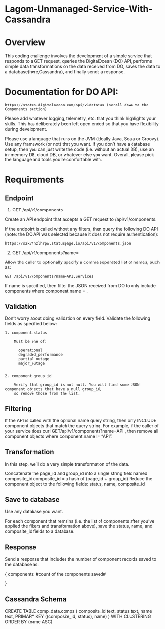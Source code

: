 # Lagom-Unmanaged-Service-With-Cassandra #

# Overview

  This coding challenge involves the development of a simple service that responds to a GET request, queries the DigitalOcean (DO) API, performs simple data transformations on the data received from DO, saves the data to a database(here,Cassandra), and finally sends a response.

# Documentation for DO API:

    https://status.digitalocean.com/api/v1#status (scroll down to the Components section)

  Please add whatever logging, telemetry, etc. that you think highlights your skills. This has deliberately been left open ended so that you have flexibility during development.

  Please use a language that runs on the JVM (ideally Java, Scala or Groovy). Use any framework (or not) that you want. If you don’t have a database setup, then you can just write the code (i.e. without an actual DB), use an in-memory DB, cloud DB, or whatever else you want. Overall, please pick the language and tools you’re comfortable with.

# Requirements

## Endpoint

1. GET /api/v1/components

  Create an API endpoint that accepts a GET request to /api/v1/components.

  If the endpoint is called without any filters, then query the following DO API (note: the DO API was selected because it does not require authentication):

    https://s2k7tnzlhrpw.statuspage.io/api/v1/components.json


2. GET /api/v1/components?name=

  Allow the caller to optionally specify a comma separated list of names, such as:

    GET /api/v1/components?name=API,Services

  If name is specified, then filter the JSON received from DO to only include components where component.name = <name specified in query string>.


## Validation

  Don’t worry about doing validation on every field. Validate the following fields as specified below:

    1. component.status

        Must be one of:

          operational
          degraded_performance
          partial_outage
          major_outage


    2. component.group_id

        Verify that group_id is not null. You will find some JSON component objects that have a null group_id,
        so remove those from the list.



## Filtering

If the API is called with the optional name query string, then only INCLUDE component objects that match the query string. For example, if the caller of your service does curl GET/api/v1/components?name=API , then remove all component objects where component.name != “API”.

## Transformation

In this step, we’ll do a very simple transformation of the data.

Concatenate the page_id and group_id into a single string field named composite_id
composite_id = a hash of (page_id + group_id)
Reduce the component object to the following fields:
status, name, composite_id

## Save to database

Use any database you want.

For each component that remains (i.e. the list of components after you’ve applied the filters and transformation above), save the status, name, and composite_id fields to a database.

## Response

Send a response that includes the number of component records saved to the database as:

{
	components: #count of the components saved#

}

## Cassandra Schema

CREATE TABLE comp_data.comps (
    composite_id text,
    status text,
    name text,
    PRIMARY KEY ((composite_id, status), name)
) WITH CLUSTERING ORDER BY (name ASC)

